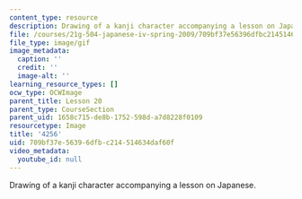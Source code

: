 ```yaml
---
content_type: resource
description: Drawing of a kanji character accompanying a lesson on Japanese.
file: /courses/21g-504-japanese-iv-spring-2009/709bf37e56396dfbc214514634daf60f_4256.gif
file_type: image/gif
image_metadata:
  caption: ''
  credit: ''
  image-alt: ''
learning_resource_types: []
ocw_type: OCWImage
parent_title: Lesson 20
parent_type: CourseSection
parent_uid: 1658c715-de8b-1752-598d-a7d8228f0109
resourcetype: Image
title: '4256'
uid: 709bf37e-5639-6dfb-c214-514634daf60f
video_metadata:
  youtube_id: null
---
```

Drawing of a kanji character accompanying a lesson on Japanese.

